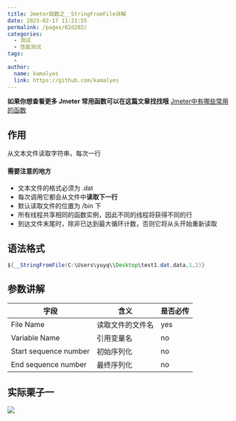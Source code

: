 ```yaml
---
title: Jmeter函数之__StringFromFile详解
date: 2023-02-17 11:21:55
permalink: /pages/62d202/
categories:
  - 测试
  - 性能测试
tags:
  - 
author: 
  name: kamalyes
  link: https://github.com/kamalyes
---
```

**如果你想查看更多 Jmeter 常用函数可以在这篇文章找找哦**
[Jmeter中有哪些常用的函数](./01.Jmeter中有哪些常用的函数.md)

作用
--

从文本文件读取字符串，每次一行

#### 需要注意的地方

* 文本文件的格式必须为 .dat
* 每次调用它都会从文件中**读取下一行**
* 默认读取文件的位置为 /bin 下
* 所有线程共享相同的函数实例，因此不同的线程将获得不同的行
* 到达文件末尾时，除非已达到最大循环计数，否则它将从头开始重新读取

语法格式
----

```java
${__StringFromFile(C:\Users\yuyq\\Desktop\test1.dat,data,1,2)}
```

参数讲解
----

| 字段 | 含义 | 是否必传 |
| --- | --- | --- |
| File Name | 读取文件的文件名 | yes |
| Variable Name | 引用变量名 | no |
| Start sequence number | 初始序列化 | no |
| End sequence number | 最终序列化 | no |

实际栗子一
-----

![](https://www.yuyanqing.cn/oss/image-bed/col/jmeter/1676602562892.jpg)
